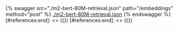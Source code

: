 [#references:start]: <> ({ "template": "openapi" })
[#references:start]: <> ({ "template": "openapi" })
{% swagger src="./m2-bert-80M-retrieval.json" path="/embeddings" method="post" %}
[./m2-bert-80M-retrieval.json](./m2-bert-80M-retrieval.json)
{% endswagger %}
[#references:end]: <> ({})
[#references:end]: <> ({})